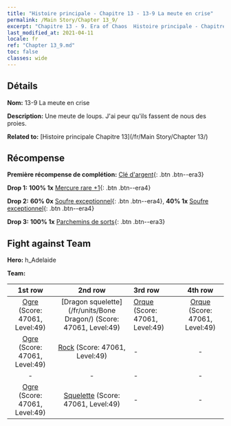 ```yaml
---
title: "Histoire principale - Chapitre 13 - 13-9 La meute en crise"
permalink: /Main Story/Chapter 13_9/
excerpt: "Chapitre 13 - 9. Era of Chaos  Histoire principale - Chapitre 13_9. 13-9 La meute en crise"
last_modified_at: 2021-04-11
locale: fr
ref: "Chapter 13_9.md"
toc: false
classes: wide
---
```


## Détails

 **Nom:** 13-9 La meute en crise

 **Description:** Une meute de loups. J'ai peur qu'ils fassent de nous des proies.

 **Related to:** [Histoire principale Chapitre 13](/fr/Main Story/Chapter 13/)

## Récompense

 **Première récompense de complétion:** [Clé d'argent](/fr/Items/con_693/){: .btn .btn--era3}

 **Drop 1:** **100% 1x** [Mercure rare +1](/fr/Items/mat_42/){: .btn .btn--era4}

 **Drop 2:** **60% 0x** [Soufre exceptionnel](/fr/Items/mat_36/){: .btn .btn--era4}, **40% 1x** [Soufre exceptionnel](/fr/Items/mat_36/){: .btn .btn--era4}

 **Drop 3:** **100% 1x** [Parchemins de sorts](/fr/Items/con_694/){: .btn .btn--era3}


## Fight against Team
 **Hero:** h_Adelaide

 **Team:**


  | 1st row | 2nd row | 3rd row | 4th row |
  |:----:|:----:|:----|:----:|
  | [Ogre](/fr/units/Ogre/) (Score: 47061, Level:49)  | [Dragon squelette](/fr/units/Bone Dragon/) (Score: 47061, Level:49)  | [Orque](/fr/units/Orc/) (Score: 47061, Level:49)  | [Orque](/fr/units/Orc/) (Score: 47061, Level:49)  |
  | [Ogre](/fr/units/Ogre/) (Score: 47061, Level:49)  | [Rock](/fr/units/Roc/) (Score: 47061, Level:49)  | - | - |
  | - | - | - | - |
  | [Ogre](/fr/units/Ogre/) (Score: 47061, Level:49)  | [Squelette](/fr/units/Skeleton/) (Score: 47061, Level:49)  | - | - |


